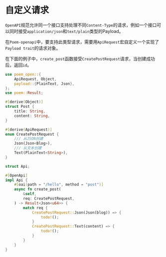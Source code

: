 # 自定义请求

`OpenAPI`规范允许同一个接口支持处理不同`Content-Type`的请求，例如一个接口可以同时接受`application/json`和`text/plain`类型的Payload。

在`Poem-openapi`中，要支持此类型请求，需要用`ApiRequest`宏自定义一个实现了`Payload trait`的请求对象。

在下面的例子中，`create_post`函数接受`CreatePostRequest`请求，当创建成功后，返回`id`。

```rust
use poem_open::{
    ApiRequest, Object,
    payload::{PlainText, Json},
};
use poem::Result;

#[derive(Object)]
struct Post {
    title: String,
    content: String,
}

#[derive(ApiRequest)]
enum CreatePostRequest {
    /// 从JSON创建
    Json(Json<Blog>),
    /// 从文本创建
    Text(PlainText<String>),
}

struct Api;

#[OpenApi]
impl Api {
    #[oai(path = "/hello", method = "post")]
    async fn create_post(
        &self,
        req: CreatePostRequest,
    ) -> Result<Json<u64>> {
        match req {
            CreatePostRequest::Json(Json(blog)) => {
                todo!();
            }
            CreatePostRequest::Text(content) => {
                todo!();
            }
        }
    }
}
```
